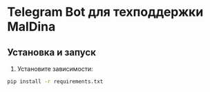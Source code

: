 # Telegram Bot для техподдержки MalDina

## Установка и запуск

1. Установите зависимости:
```bash
pip install -r requirements.txt